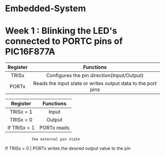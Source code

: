 # Embedded-System
# Week 1 : Blinking the LED's connected to PORTC pins of  PIC16F877A

**Register** | **Functions** |
:------------:|:---------------------:|
TRISx         | Configures the pin direction(Input/Output)
PORTx         | Reads the input state or writes output data to the port pins






**Register** | **Functions** |
:-----------:|:-------------:|
TRISx = 1    |  Input
TRISx = 0    |  Output
If TRISx = 1 |  PORTx reads 
                the external pin state
If TRISx = 0 |  PORTx writes the desired
                output value to the pin
